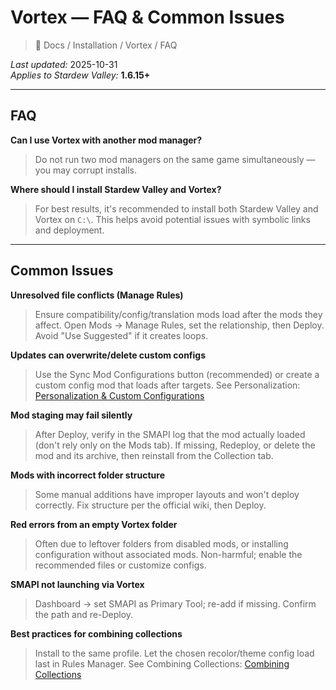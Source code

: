 # Vortex — FAQ & Common Issues

> 📂 Docs / Installation / Vortex / FAQ

*Last updated:* 2025-10-31  
*Applies to Stardew Valley:* **1.6.15+**

---

## FAQ

**Can I use Vortex with another mod manager?**
> Do not run two mod managers on the same game simultaneously — you may corrupt installs.

**Where should I install Stardew Valley and Vortex?**
> For best results, it's recommended to install both Stardew Valley and Vortex on `C:\`. This helps avoid potential issues with symbolic links and deployment.

---

## Common Issues

**Unresolved file conflicts (Manage Rules)**
> Ensure compatibility/config/translation mods load after the mods they affect. Open Mods → Manage Rules, set the relationship, then Deploy. Avoid "Use Suggested" if it creates loops.

**Updates can overwrite/delete custom configs**
> Use the Sync Mod Configurations button (recommended) or create a custom config mod that loads after targets. See Personalization: [Personalization & Custom Configurations](../../Guides/personalization.md)

**Mod staging may fail silently**
> After Deploy, verify in the SMAPI log that the mod actually loaded (don't rely only on the Mods tab). If missing, Redeploy, or delete the mod and its archive, then reinstall from the Collection tab.

**Mods with incorrect folder structure**
> Some manual additions have improper layouts and won't deploy correctly. Fix structure per the official wiki, then Deploy.

**Red errors from an empty Vortex folder**
> Often due to leftover folders from disabled mods, or installing configuration without associated mods. Non-harmful; enable the recommended files or customize configs.

**SMAPI not launching via Vortex**
> Dashboard → set SMAPI as Primary Tool; re-add if missing. Confirm the path and re-Deploy.

**Best practices for combining collections**
> Install to the same profile. Let the chosen recolor/theme config load last in Rules Manager. See Combining Collections: [Combining Collections](../../Collections/combining-collections.md)

